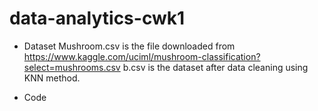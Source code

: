 # data-analytics-cwk1

- Dataset 
Mushroom.csv is the file downloaded from https://www.kaggle.com/uciml/mushroom-classification?select=mushrooms.csv
b.csv is the dataset after data cleaning using KNN method. 

- Code 
